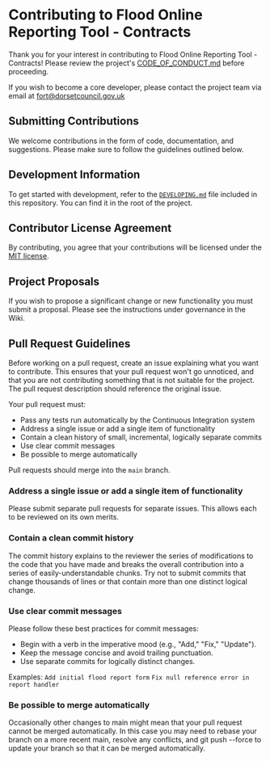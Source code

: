 # Contributing to Flood Online Reporting Tool - Contracts

Thank you for your interest in contributing to Flood Online Reporting Tool - Contracts! Please review the project's [CODE_OF_CONDUCT.md](CODE_OF_CONDUCT.md) before proceeding.

If you wish to become a core developer, please contact the project team via email at [fort@dorsetcouncil.gov.uk](mailto:fort@dorsetcouncil.gov.uk)

## Submitting Contributions

We welcome contributions in the form of code, documentation, and suggestions. Please make sure to follow the guidelines outlined below.

## Development Information

To get started with development, refer to the [`DEVELOPING.md`](DEVELOPING.md) file included in this repository. You can find it in the root of the project.

## Contributor License Agreement

By contributing, you agree that your contributions will be licensed under the [MIT license](LICENCE).

## Project Proposals

If you wish to propose a significant change or new functionality you must submit a proposal. Please see the instructions under governance in the Wiki.

## Pull Request Guidelines

Before working on a pull request, create an issue explaining what you want to contribute. This ensures that your pull request won't go unnoticed, and that you are not contributing something that is not suitable for the project. The pull request description should reference the original issue.

Your pull request must:

- Pass any tests run automatically by the Continuous Integration system
- Address a single issue or add a single item of functionality
- Contain a clean history of small, incremental, logically separate commits
- Use clear commit messages
- Be possible to merge automatically

Pull requests should merge into the `main` branch.

### Address a single issue or add a single item of functionality

Please submit separate pull requests for separate issues. This allows each to be reviewed on its own merits.

### Contain a clean commit history
The commit history explains to the reviewer the series of modifications to the code that you have made and breaks the overall contribution into a series of easily-understandable chunks. Try not to submit commits that change thousands of lines or that contain more than one distinct logical change.

### Use clear commit messages

Please follow these best practices for commit messages:
- Begin with a verb in the imperative mood (e.g., "Add," "Fix," "Update").
- Keep the message concise and avoid trailing punctuation.
- Use separate commits for logically distinct changes.

Examples: 
`Add initial flood report form`
`Fix null reference error in report handler`

### Be possible to merge automatically
Occasionally other changes to main might mean that your pull request cannot be merged automatically. In this case you may need to rebase your branch on a more recent main, resolve any conflicts, and git push --force to update your branch so that it can be merged automatically.


